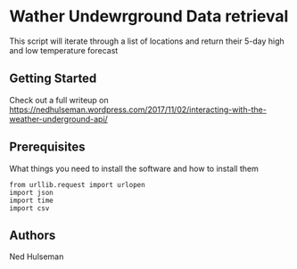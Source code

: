 # Wather Undewrground Data retrieval

This script will iterate through a list of locations and return their 5-day high and low temperature forecast

## Getting Started

Check out a full writeup on
https://nedhulseman.wordpress.com/2017/11/02/interacting-with-the-weather-underground-api/

## Prerequisites

What things you need to install the software and how to install them

```
from urllib.request import urlopen
import json
import time
import csv
```


## Authors

Ned Hulseman


